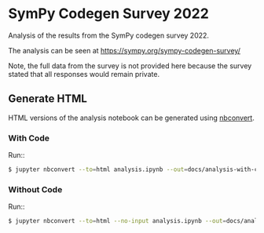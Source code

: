 # SymPy Codegen Survey 2022

Analysis of the results from the SymPy codegen survey 2022.

The analysis can be seen at https://sympy.org/sympy-codegen-survey/

Note, the full data from the survey is not provided here because the survey stated that all responses would remain private.

## Generate HTML

HTML versions of the analysis notebook can be generated using [nbconvert](https://nbconvert.readthedocs.io/en/latest/index.html).

### With Code

Run::

```bash
$ jupyter nbconvert --to=html analysis.ipynb --out=docs/analysis-with-code.html
````

### Without Code

Run::

```bash
$ jupyter nbconvert --to=html --no-input analysis.ipynb --out=docs/analysis.html
```
